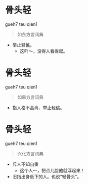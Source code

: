 # 骨头轻
gueh7 teu qien1
> 如东方言词典
- 举止轻佻。
  - 这吖～，没得人看得起。

# 骨头轻
gueh7 teu qien1
> 如皋方言词典
- 指人格不高尚、举止轻佻。

# 骨头轻
gueh7 teu qien1
> 兴化方言词典
- 斥人不知自重
  - 这个人～，把点儿脸他就浮起来！
- 旧指出身低下的人。也说“轻骨头”。
